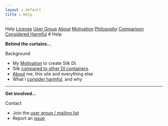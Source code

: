 ```yaml
---
layout : default
title : Help
---
```

<tour class="c-help">
Help
<a href="license.html">License</a>
<a href="https://groups.google.com/group/silk-di">User Group</a>
<a href="about.html">About</a>
<a href="motivation.html">Motivation</a>
<a href="philosophy.html">Philosophy</a>
<a href="comparison.html">Comparison</a>
<a href="harmful.html">Considered Harmful</a>
</tour>
# Help

<b class="bullet">Behind the curtains...</b>
<div class="icon"><span class="icon-beaker"></span>Background</div>

- My <a href="motivation.html">Motivation</a> to create Silk DI.
- Silk <a href="comparison.html">compared to other DI containers</a>.
- <a href="about.html">About</a> me, this site and everything else
- What I <a href="harmful.html">consider harmful</a>, and why

----

<b class="bullet">Get involved...</b>
<div class="icon"><span class="icon-comments"></span>Contact</div>

- Join the <a href="https://groups.google.com/group/silk-di">user group / mailing list</a>
- Report an <a href="https://github.com/jbee/silk/issues">issue</a>


